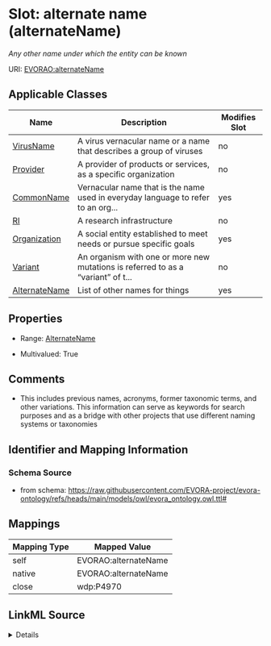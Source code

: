 

# Slot: alternate name (alternateName)


_Any other name under which the entity can be known_





URI: [EVORAO:alternateName](https://raw.githubusercontent.com/EVORA-project/evora-ontology/refs/heads/main/models/owl/evora_ontology.owl.ttl#alternateName)



<!-- no inheritance hierarchy -->





## Applicable Classes

| Name | Description | Modifies Slot |
| --- | --- | --- |
| [VirusName](VirusName.md) | A virus vernacular name or a name that describes a group of viruses |  no  |
| [Provider](Provider.md) | A provider of products or services, as a specific organization |  no  |
| [CommonName](CommonName.md) | Vernacular name that is the name used in everyday language to refer to an org... |  yes  |
| [RI](RI.md) | A research infrastructure |  no  |
| [Organization](Organization.md) | A social entity established to meet needs or pursue specific goals |  yes  |
| [Variant](Variant.md) | An organism with one or more new mutations is referred to as a “variant” of t... |  no  |
| [AlternateName](AlternateName.md) | List of other names for things |  yes  |







## Properties

* Range: [AlternateName](AlternateName.md)

* Multivalued: True





## Comments

* This includes previous names, acronyms, former taxonomic terms, and other variations. This information can serve as keywords for search purposes and as a bridge with other projects that use different naming systems or taxonomies

## Identifier and Mapping Information







### Schema Source


* from schema: https://raw.githubusercontent.com/EVORA-project/evora-ontology/refs/heads/main/models/owl/evora_ontology.owl.ttl#




## Mappings

| Mapping Type | Mapped Value |
| ---  | ---  |
| self | EVORAO:alternateName |
| native | EVORAO:alternateName |
| close | wdp:P4970 |




## LinkML Source

<details>
```yaml
name: alternateName
description: Any other name under which the entity can be known
title: alternate name
comments:
- This includes previous names, acronyms, former taxonomic terms, and other variations.
  This information can serve as keywords for search purposes and as a bridge with
  other projects that use different naming systems or taxonomies
from_schema: https://raw.githubusercontent.com/EVORA-project/evora-ontology/refs/heads/main/models/owl/evora_ontology.owl.ttl#
close_mappings:
- wdp:P4970
rank: 1000
alias: alternateName
domain_of:
- CommonName
- AlternateName
- Organization
range: AlternateName
required: false
multivalued: true

```
</details>